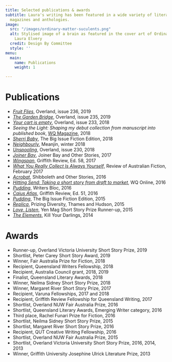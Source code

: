 ```yaml
---
title: Selected publications & awards
subtitle: Laura's writing has been featured in a wide variety of literary journals,
  magazines and anthologies.
image:
  src: "/images/ordinary-matter-suculents.png"
  alt: Stylised image of a brain as featured in the cover art of Ordinary Matter by
    Laura Elvery
  credit: Design By Committee
  style: ''
menu:
  main:
    name: Publications
    weight: 1

---
```

# Publications

* [_Fruit Flies_](https://overland.org.au/previous-issues/issue-236/short-story-prize-laura-elvery/), Overland, issue 236, 2019
* [_The Garden Bridge_](https://overland.org.au/previous-issues/issue-235/fiction-the-garden-bridge/), Overland, issue 235, 2019
* [_Your cart is empty_](https://overland.org.au/previous-issues/issue-233/fair-australia-prize-fiction/), Overland, issue 233, 2018
* _Seeing the Light: Shaping my debut collection from manuscript into published book_, [WQ Magazine](https://qldwriters.org.au/magazine/), 2018
* [_Sherri Baby_](https://www.thebigissue.org.au/magazines/2018/08/10/fiction-edition-2018/), The Big Issue Fiction Edition, 2018
* [_Neighbourly_](https://meanjin.com.au/fiction/neighbourly/), Meanjin, winter 2018
* [_Unspooling_](https://overland.org.au/previous-issues/issue-230/fiction-prize-laura-elvery/), Overland, issue 230, 2018
* [_Joiner Bay_](https://margaretriverpress.com/product/joiner-bay-and-other-stories/), Joiner Bay and Other Stories, 2017
* [_Wingspan_](https://griffithreview.com/articles/wingspan/), Griffith Review, Ed. 58, 2017
* [_What You Really Collect Is Always Yourself_](http://reviewofaustralianfiction.com/product/raf-140-volume-21-issue-1/), Review of Australian Fiction, February 2017
* [_Acrobat_](https://margaretriverpress.com/product/shibboleth-other-stories/), Shibboleth and Other Stories, 2016
* [_Hitting Send: Taking a short story from draft to market_](https://qldwriters.org.au/2016/01/04/hitting-send-taking-a-short-story-from-draft-to-market/), WQ Online, 2016
* [_Pudding_](https://thewritersbloc.net/bloc-features-pudding-laura-elvery), Writers Bloc, 2016
* [_Caius Atlas_](https://griffithreview.com/articles/caius-atlas/), Griffith Review, Ed. 51, 2016
* [_Pudding_](https://www.thebigissue.org.au/blog/2016/03/23/fiction-edition---pudding/), The Big Issue Fiction Edition, 2015
* [_Replica_](https://booko.com.au/9780500500552/Prizing-Diversity), Prizing Diversity, Thames and Hudson, 2015
* [_Love, Listen_](https://www.yenmag.net/friday-fiction-love-listen/), Yen Mag Short Story Prize Runner-up, 2015
* [_The Elements_](https://www.killyourdarlings.com.au/2014/11/the-elements-by-laura-elvery/), Kill Your Darlings, 2014

# Awards

* Runner-up, Overland Victoria University Short Story Prize, 2019
* Shortlist, Peter Carey Short Story Award, 2019
* Winner, Fair Australia Prize for Fiction, 2018
* Recipient, Queensland Writers Fellowship, 2018
* Recipient, Australia Council grant, 2018, 2019
* Finalist, Queensland Literary Awards, 2018
* Winner, Neilma Sidney Short Story Prize, 2018
* Winner, Margaret River Short Story Prize, 2017
* Recipient, Varuna Fellowships, 2017 and 2018
* Recipient, Griffith Review Fellowship for Queensland Writing, 2017
* Shortlist, Overland NUW Fair Australia Prize, 2016
* Shortlist, Queensland Literary Awards, Emerging Writer category, 2016
* Third place, Rachel Funari Prize for Fiction, 2016
* Shortlist, Neilma Sidney Short Story Prize, 2015
* Shortlist, Margaret River Short Story Prize, 2016
* Recipient, QUT Creative Writing Fellowship, 2016
* Shortlist, Overland NUW Fair Australia Prize, 2015
* Shortlist, Overland Victoria University Short Story Prize, 2016, 2014, 2013
* Winner, Griffith University Josephine Ulrick Literature Prize, 2013